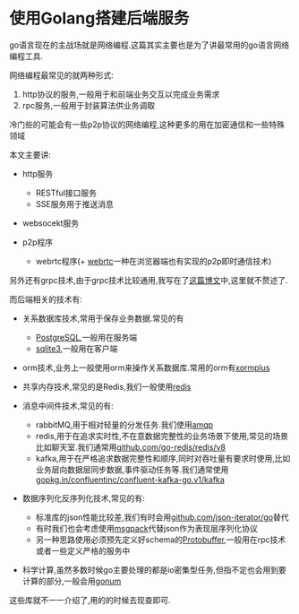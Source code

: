 # 使用Golang搭建后端服务

go语言现在的主战场就是网络编程.这篇其实主要也是为了讲最常用的go语言网络编程工具.

网络编程最常见的就两种形式:

1. http协议的服务,一般用于和前端业务交互以完成业务需求
2. rpc服务,一般用于封装算法供业务调取

冷门些的可能会有一些p2p协议的网络编程,这种更多的用在加密通信和一些特殊领域

本文主要讲:

+ http服务
    + RESTful接口服务
    + SSE服务用于推送消息

+ websocekt服务

+ p2p程序
    + webrtc程序(+ [webrtc](https://github.com/pions/webrtc)一种在浏览器端也有实现的p2p即时通信技术)

另外还有grpc技术,由于grpc技术比较通用,我写在了[这篇博文](https://blog.hszofficial.site/introduce/2021/06/17/grpc%E6%8E%A5%E5%8F%A3%E6%9C%8D%E5%8A%A1/)中,这里就不赘述了.

而后端相关的技术有:

+ 关系数据库技术,常用于保存业务数据.常见的有
    + [PostgreSQL](http://www.postgres.cn/docs/12/),一般用在服务端
    + [sqlite3](https://www.sqlite.org/doclist.html),一般用在客户端

+ orm技术,业务上一般使用orm来操作关系数据库.常用的orm有[xormplus](https://github.com/xormplus/xorm)

+ 共享内存技术,常见的是Redis,我们一般使用[redis](https://github.com/go-redis/redis)

+ 消息中间件技术,常见的有:
    + rabbitMQ,用于相对轻量的分发任务.我们使用[amqp](https://github.com/streadway/amqp)
    + redis,用于在追求实时性,不在意数据完整性的业务场景下使用,常见的场景比如聊天室.我们通常用[github.com/go-redis/redis/v8](https://github.com/go-redis/redis)
    + kafka,用于在严格追求数据完整性和顺序,同时对吞吐量有要求时使用,比如业务层向数据层同步数据,事件驱动任务等.我们通常使用[gopkg.in/confluentinc/confluent-kafka-go.v1/kafka](https://github.com/confluentinc/confluent-kafka-go)

+ 数据序列化反序列化技术,常见的有:
    + 标准库的json性能比较差,我们有时会用[github.com/json-iterator/go](https://github.com/json-iterator/go)替代
    + 有时我们也会考虑使用[msgpack](https://github.com/vmihailenco/msgpack)代替json作为表现层序列化协议
    + 另一种思路使用必须预先定义好schema的[Protobuffer](https://github.com/protocolbuffers/protobuf),一般用在rpc技术或者一些定义严格的服务中

+ 科学计算,虽然多数时候go主要处理的都是io密集型任务,但指不定也会用到要计算的部分,一般会用[gonum](https://github.com/gonum/gonum)

这些库就不一一介绍了,用的的时候去现查即可.